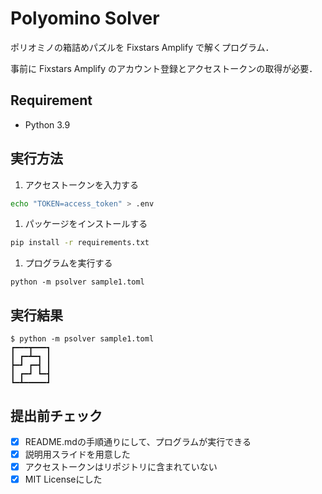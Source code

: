 # Polyomino Solver
ポリオミノの箱詰めパズルを Fixstars Amplify で解くプログラム．

事前に Fixstars Amplify のアカウント登録とアクセストークンの取得が必要．

## Requirement

- Python 3.9

## 実行方法

1. アクセストークンを入力する
```sh
echo "TOKEN=access_token" > .env
```

1. パッケージをインストールする
```sh
pip install -r requirements.txt
```

1. プログラムを実行する
```
python -m psolver sample1.toml
```

## 実行結果

```
$ python -m psolver sample1.toml
┏━━━┳━━━┓
┃ ┏━┻━┓ ┃
┣━┛ ┏━┫ ┃
┃ ┏━┛ ┗━┫
┗━┻━━━━━┛
```

## 提出前チェック


- [x] README.mdの手順通りにして、プログラムが実行できる
- [x] 説明用スライドを用意した 
- [x] アクセストークンはリポジトリに含まれていない
- [x] MIT Licenseにした
